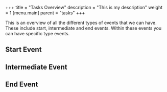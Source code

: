 +++
title = "Tasks Overview"
description = "This is my description"
weight = 1
[menu.main]
parent = "tasks"
+++

This is an overview of all the different types of events that we can have. These include start, intermediate and end events. Within these events you can have specific type events.


## Start Event



## Intermediate Event



## End Event
